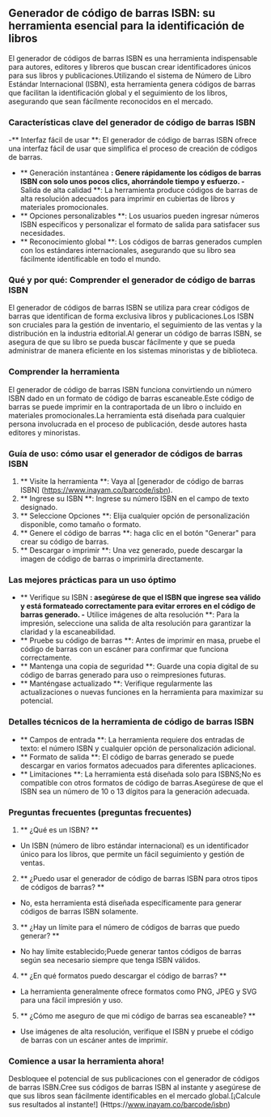 ## Generador de código de barras ISBN: su herramienta esencial para la identificación de libros

El generador de códigos de barras ISBN es una herramienta indispensable para autores, editores y libreros que buscan crear identificadores únicos para sus libros y publicaciones.Utilizando el sistema de Número de Libro Estándar Internacional (ISBN), esta herramienta genera códigos de barras que facilitan la identificación global y el seguimiento de los libros, asegurando que sean fácilmente reconocidos en el mercado.

### Características clave del generador de código de barras ISBN

-** Interfaz fácil de usar **: El generador de código de barras ISBN ofrece una interfaz fácil de usar que simplifica el proceso de creación de códigos de barras.
- ** Generación instantánea **: Genere rápidamente los códigos de barras ISBN con solo unos pocos clics, ahorrándole tiempo y esfuerzo.
-** Salida de alta calidad **: La herramienta produce códigos de barras de alta resolución adecuados para imprimir en cubiertas de libros y materiales promocionales.
- ** Opciones personalizables **: Los usuarios pueden ingresar números ISBN específicos y personalizar el formato de salida para satisfacer sus necesidades.
- ** Reconocimiento global **: Los códigos de barras generados cumplen con los estándares internacionales, asegurando que su libro sea fácilmente identificable en todo el mundo.

### Qué y por qué: Comprender el generador de código de barras ISBN

El generador de códigos de barras ISBN se utiliza para crear códigos de barras que identifican de forma exclusiva libros y publicaciones.Los ISBN son cruciales para la gestión de inventario, el seguimiento de las ventas y la distribución en la industria editorial.Al generar un código de barras ISBN, se asegura de que su libro se pueda buscar fácilmente y que se pueda administrar de manera eficiente en los sistemas minoristas y de biblioteca.

### Comprender la herramienta

El generador de código de barras ISBN funciona convirtiendo un número ISBN dado en un formato de código de barras escaneable.Este código de barras se puede imprimir en la contraportada de un libro o incluido en materiales promocionales.La herramienta está diseñada para cualquier persona involucrada en el proceso de publicación, desde autores hasta editores y minoristas.

### Guía de uso: cómo usar el generador de códigos de barras ISBN

1. ** Visite la herramienta **: Vaya al [generador de código de barras ISBN] (https://www.inayam.co/barcode/isbn).
2. ** Ingrese su ISBN **: Ingrese su número ISBN en el campo de texto designado.
3. ** Seleccione Opciones **: Elija cualquier opción de personalización disponible, como tamaño o formato.
4. ** Genere el código de barras **: haga clic en el botón "Generar" para crear su código de barras.
5. ** Descargar o imprimir **: Una vez generado, puede descargar la imagen de código de barras o imprimirla directamente.

### Las mejores prácticas para un uso óptimo

- ** Verifique su ISBN **: asegúrese de que el ISBN que ingrese sea válido y está formateado correctamente para evitar errores en el código de barras generado.
-** Utilice imágenes de alta resolución **: Para la impresión, seleccione una salida de alta resolución para garantizar la claridad y la escaneabilidad.
- ** Pruebe su código de barras **: Antes de imprimir en masa, pruebe el código de barras con un escáner para confirmar que funciona correctamente.
- ** Mantenga una copia de seguridad **: Guarde una copia digital de su código de barras generado para uso o reimpresiones futuras.
- ** Manténgase actualizado **: Verifique regularmente las actualizaciones o nuevas funciones en la herramienta para maximizar su potencial.

### Detalles técnicos de la herramienta de código de barras ISBN

- ** Campos de entrada **: La herramienta requiere dos entradas de texto: el número ISBN y cualquier opción de personalización adicional.
- ** Formato de salida **: El código de barras generado se puede descargar en varios formatos adecuados para diferentes aplicaciones.
- ** Limitaciones **: La herramienta está diseñada solo para ISBNS;No es compatible con otros formatos de código de barras.Asegúrese de que el ISBN sea un número de 10 o 13 dígitos para la generación adecuada.

### Preguntas frecuentes (preguntas frecuentes)

1. ** ¿Qué es un ISBN? **
- Un ISBN (número de libro estándar internacional) es un identificador único para los libros, que permite un fácil seguimiento y gestión de ventas.

2. ** ¿Puedo usar el generador de código de barras ISBN para otros tipos de códigos de barras? **
- No, esta herramienta está diseñada específicamente para generar códigos de barras ISBN solamente.

3. ** ¿Hay un límite para el número de códigos de barras que puedo generar? **
- No hay límite establecido;Puede generar tantos códigos de barras según sea necesario siempre que tenga ISBN válidos.

4. ** ¿En qué formatos puedo descargar el código de barras? **
- La herramienta generalmente ofrece formatos como PNG, JPEG y SVG para una fácil impresión y uso.

5. ** ¿Cómo me aseguro de que mi código de barras sea escaneable? **
- Use imágenes de alta resolución, verifique el ISBN y pruebe el código de barras con un escáner antes de imprimir.

### Comience a usar la herramienta ahora!

Desbloquee el potencial de sus publicaciones con el generador de códigos de barras ISBN.Cree sus códigos de barras ISBN al instante y asegúrese de que sus libros sean fácilmente identificables en el mercado global.[¡Calcule sus resultados al instante!] (Https://www.inayam.co/barcode/isbn)